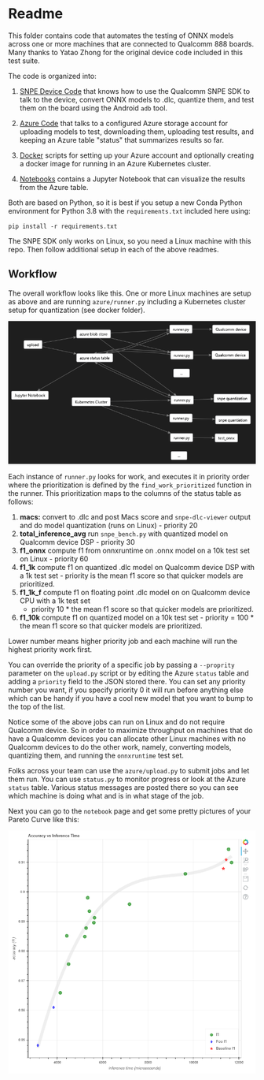 # Readme

This folder contains code that automates the testing of ONNX models across
one or more machines that are connected to Qualcomm 888 boards.  Many thanks to
Yatao Zhong for the original device code included in this test suite.

The code is organized into:
1. [SNPE Device Code](snpe/readme.md) that knows how to use the Qualcomm SNPE SDK to talk
to the device, convert ONNX models to .dlc, quantize them, and test them on the board
using the Android `adb` tool.

1. [Azure Code](azure/readme.md) that talks to a configured Azure storage account for
uploading models to test, downloading them, uploading test results, and keeping an
Azure table "status" that summarizes results so far.

1. [Docker](docker/readme.md) scripts for setting up your Azure account and optionally
creating a docker image for running in an Azure Kubernetes cluster.

1. [Notebooks](notebook/gallery_performance.md) contains a Jupyter Notebook that can
visualize the results from the Azure table.

Both are based on Python, so it is best if you setup a new Conda Python environment
for Python 3.8 with the `requirements.txt` included here using:

```shell
pip install -r requirements.txt
```

The SNPE SDK only works on Linux, so you need a Linux machine with this repo. Then follow additional
setup in each of the above readmes.

## Workflow

The overall workflow looks like this. One or more Linux machines are setup as above and are running
`azure/runner.py` including a Kubernetes cluster setup for quantization (see docker folder).

![system](images/system.png)

Each instance of `runner.py` looks for work, and executes it in priority order where the
prioritization is defined by the `find_work_prioritized` function in the runner.  This
prioritization maps to the columns of the status table as follows:

1. **macs:** convert to .dlc and post Macs score and `snpe-dlc-viewer` output and do model quantization (runs on Linux) - priority 20
1. **total_inference_avg** run `snpe_bench.py` with quantized model on Qualcomm device DSP - priority 30
1. **f1_onnx** compute f1 from onnxruntime on .onnx model on a 10k test set on Linux - priority 60
1. **f1_1k** compute f1 on quantized .dlc model on Qualcomm device DSP with a 1k test set - priority
is the mean f1 score so that quicker models are prioritized.
1. **f1_1k_f** compute f1 on floating point .dlc model on on Qualcomm device CPU with a 1k test set
   - priority 10 * the mean f1 score so that quicker models are prioritized.
1. **f1_10k** compute f1 on quantized model on a 10k test set - priority = 100 * the mean f1 score
   so that quicker models are prioritized.

Lower number means higher priority job and each machine will run the highest priority work first.

You can override the priority of a specific job by passing a `--proprity` parameter on the
`upload.py` script or by editing the Azure `status` table and adding a `priority` field to the JSON
stored there. You can set any priority number you want, if you specify priority 0 it will run before
anything else which can be handy if you have a cool new model that you want to bump to the top of
the list.

Notice some of the above jobs can run on Linux and do not require Qualcomm device. So in order to
maximize throughput on machines that do have a Qualcomm devices you can allocate other Linux
machines with no Qualcomm devices to do the other work, namely, converting models, quantizing them,
and running the `onnxruntime` test set.

Folks across your team can use the `azure/upload.py` to submit jobs and let them run.  You can use
`status.py` to monitor progress or look at the Azure `status` table.  Various status messages are
posted there so you can see which machine is doing what and is in what stage of the job.

Next you can go to the `notebook` page and get some pretty pictures of your Pareto Curve like this:

![image](images/screen.png)
